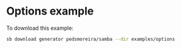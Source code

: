 # Options example

To download this example:

```bash
sb download generator pedsmoreira/samba --dir examples/options
```
